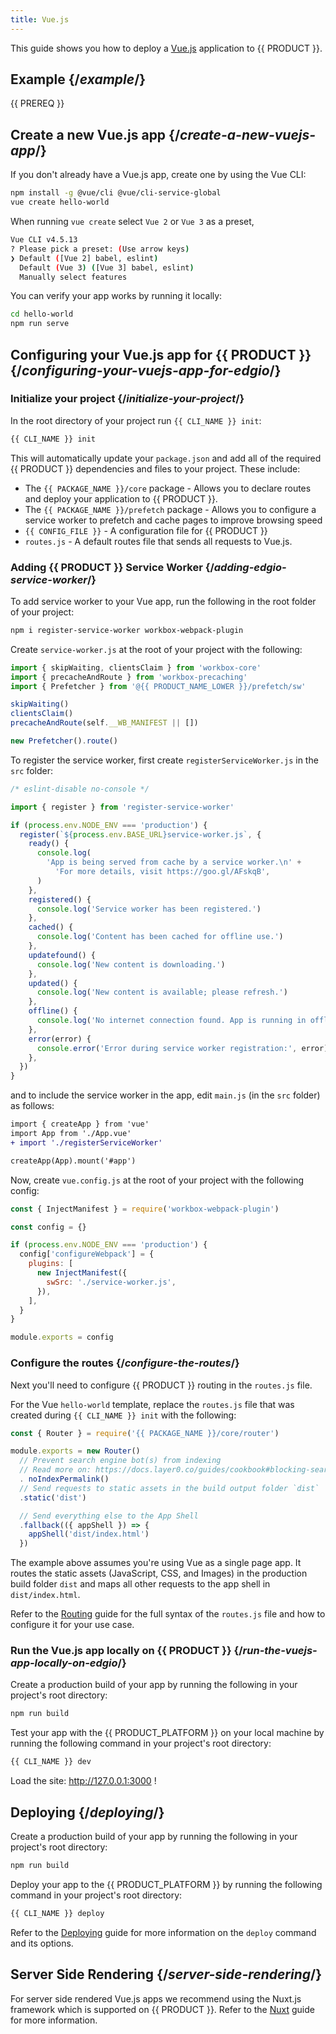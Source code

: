 ```yaml
---
title: Vue.js
---
```


This guide shows you how to deploy a [Vue.js](https://vuejs.org/) application to {{ PRODUCT }}.

## Example {/*example*/}

<ExampleButtons
  title="Vue.js"
  siteUrl="https://layer0-docs-layer0-static-vuejs-example-default.layer0-limelight.link"
  repoUrl="https://github.com/layer0-docs/layer0-static-vuejs-example" 
  deployFromRepo />

{{ PREREQ }}

## Create a new Vue.js app {/*create-a-new-vuejs-app*/}

If you don't already have a Vue.js app, create one by using the Vue CLI:

```bash
npm install -g @vue/cli @vue/cli-service-global
vue create hello-world
```

When running `vue create` select `Vue 2` or `Vue 3` as a preset,

```bash
Vue CLI v4.5.13
? Please pick a preset: (Use arrow keys)
❯ Default ([Vue 2] babel, eslint)
  Default (Vue 3) ([Vue 3] babel, eslint)
  Manually select features
```

You can verify your app works by running it locally:

```bash
cd hello-world
npm run serve
```

## Configuring your Vue.js app for {{ PRODUCT }} {/*configuring-your-vuejs-app-for-edgio*/}

### Initialize your project {/*initialize-your-project*/}

In the root directory of your project run `{{ CLI_NAME }} init`:

```bash
{{ CLI_NAME }} init
```

This will automatically update your `package.json` and add all of the required {{ PRODUCT }} dependencies and files to your project. These include:

- The `{{ PACKAGE_NAME }}/core` package - Allows you to declare routes and deploy your application to {{ PRODUCT }}.
- The `{{ PACKAGE_NAME }}/prefetch` package - Allows you to configure a service worker to prefetch and cache pages to improve browsing speed
- `{{ CONFIG_FILE }}` - A configuration file for {{ PRODUCT }}
- `routes.js` - A default routes file that sends all requests to Vue.js.

### Adding {{ PRODUCT }} Service Worker {/*adding-edgio-service-worker*/}

To add service worker to your Vue app, run the following in the root folder of your project:

```bash
npm i register-service-worker workbox-webpack-plugin
```

Create `service-worker.js` at the root of your project with the following:

```js
import { skipWaiting, clientsClaim } from 'workbox-core'
import { precacheAndRoute } from 'workbox-precaching'
import { Prefetcher } from '@{{ PRODUCT_NAME_LOWER }}/prefetch/sw'

skipWaiting()
clientsClaim()
precacheAndRoute(self.__WB_MANIFEST || [])

new Prefetcher().route()
```

To register the service worker, first create `registerServiceWorker.js` in the `src` folder:

```js
/* eslint-disable no-console */

import { register } from 'register-service-worker'

if (process.env.NODE_ENV === 'production') {
  register(`${process.env.BASE_URL}service-worker.js`, {
    ready() {
      console.log(
        'App is being served from cache by a service worker.\n' +
          'For more details, visit https://goo.gl/AFskqB',
      )
    },
    registered() {
      console.log('Service worker has been registered.')
    },
    cached() {
      console.log('Content has been cached for offline use.')
    },
    updatefound() {
      console.log('New content is downloading.')
    },
    updated() {
      console.log('New content is available; please refresh.')
    },
    offline() {
      console.log('No internet connection found. App is running in offline mode.')
    },
    error(error) {
      console.error('Error during service worker registration:', error)
    },
  })
}
```

and to include the service worker in the app, edit `main.js` (in the `src` folder) as follows:

```diff
import { createApp } from 'vue'
import App from './App.vue'
+ import './registerServiceWorker'

createApp(App).mount('#app')
```

Now, create `vue.config.js` at the root of your project with the following config:

```js
const { InjectManifest } = require('workbox-webpack-plugin')

const config = {}

if (process.env.NODE_ENV === 'production') {
  config['configureWebpack'] = {
    plugins: [
      new InjectManifest({
        swSrc: './service-worker.js',
      }),
    ],
  }
}

module.exports = config
```

### Configure the routes {/*configure-the-routes*/}

Next you'll need to configure {{ PRODUCT }} routing in the `routes.js` file.

For the Vue `hello-world` template, replace the `routes.js` file that was created during `{{ CLI_NAME }} init` with the following:

```js
const { Router } = require('{{ PACKAGE_NAME }}/core/router')

module.exports = new Router()
  // Prevent search engine bot(s) from indexing
  // Read more on: https://docs.layer0.co/guides/cookbook#blocking-search-engine-crawlers
  . noIndexPermalink()
  // Send requests to static assets in the build output folder `dist`
  .static('dist')

  // Send everything else to the App Shell
  .fallback(({ appShell }) => {
    appShell('dist/index.html')
  })
```

The example above assumes you're using Vue as a single page app. It routes the static assets (JavaScript, CSS, and Images) in the production build folder `dist` and maps all other requests to the app shell in `dist/index.html`.

Refer to the [Routing](routing) guide for the full syntax of the `routes.js` file and how to configure it for your use case.

### Run the Vue.js app locally on {{ PRODUCT }} {/*run-the-vuejs-app-locally-on-edgio*/}

Create a production build of your app by running the following in your project's root directory:

```bash
npm run build
```

Test your app with the {{ PRODUCT_PLATFORM }} on your local machine by running the following command in your project's root directory:

```bash
{{ CLI_NAME }} dev
```

Load the site: http://127.0.0.1:3000 !

## Deploying {/*deploying*/}

Create a production build of your app by running the following in your project's root directory:

```bash
npm run build
```

Deploy your app to the {{ PRODUCT_PLATFORM }} by running the following command in your project's root directory:

```bash
{{ CLI_NAME }} deploy
```

Refer to the [Deploying](deploying) guide for more information on the `deploy` command and its options.

## Server Side Rendering {/*server-side-rendering*/}

For server side rendered Vue.js apps we recommend using the Nuxt.js framework which is supported on {{ PRODUCT }}. Refer to the [Nuxt](nuxt) guide for more information.

